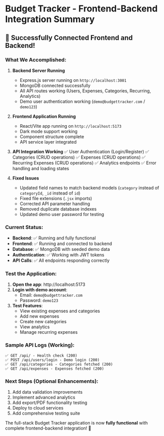 # Budget Tracker - Frontend-Backend Integration Summary

## 🎉 Successfully Connected Frontend and Backend!

### What We Accomplished:

1. **Backend Server Running**
   - Express.js server running on `http://localhost:3001`
   - MongoDB connected successfully
   - All API routes working (Users, Expenses, Categories, Recurring, Analytics)
   - Demo user authentication working (`demo@budgettracker.com` / `demo123`)

2. **Frontend Application Running**
   - React/Vite app running on `http://localhost:5173`
   - Dark mode support working
   - Component structure complete
   - API service layer integrated

3. **API Integration Working**
   ✅ User Authentication (Login/Register)
   ✅ Categories (CRUD operations)
   ✅ Expenses (CRUD operations)
   ✅ Recurring Expenses (CRUD operations)
   ✅ Analytics endpoints
   ✅ Error handling and loading states

4. **Fixed Issues**
   - Updated field names to match backend models (`category` instead of `categoryId`, `_id` instead of `id`)
   - Fixed file extensions (`.jsx` imports)
   - Corrected API parameter handling
   - Removed duplicate database indexes
   - Updated demo user password for testing

### Current Status:
- **Backend**: ✅ Running and fully functional
- **Frontend**: ✅ Running and connected to backend
- **Database**: ✅ MongoDB with seeded demo data
- **Authentication**: ✅ Working with JWT tokens
- **API Calls**: ✅ All endpoints responding correctly

### Test the Application:

1. **Open the app**: http://localhost:5173
2. **Login with demo account**:
   - Email: `demo@budgettracker.com`
   - Password: `demo123`
3. **Test Features**:
   - View existing expenses and categories
   - Add new expenses
   - Create new categories
   - View analytics
   - Manage recurring expenses

### Sample API Logs (Working):
```
✅ GET /api/ - Health check (200)
✅ POST /api/users/login - Demo login (200)
✅ GET /api/categories - Categories fetched (200)
✅ GET /api/expenses - Expenses fetched (200)
```

### Next Steps (Optional Enhancements):
1. Add data validation improvements
2. Implement advanced analytics
3. Add export/PDF functionality testing
4. Deploy to cloud services
5. Add comprehensive testing suite

The full-stack Budget Tracker application is now **fully functional** with complete frontend-backend integration! 🚀
